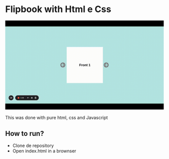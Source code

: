 # Flipbook with Html e Css

![Flipbook effect](./images/capa.gif)

This was done with pure html, css and Javascript

## How to run?

* Clone de repository
* Open index.html in a brownser